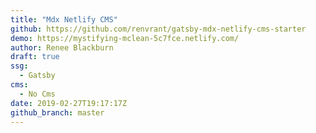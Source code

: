 ```yaml
---
title: "Mdx Netlify CMS"
github: https://github.com/renvrant/gatsby-mdx-netlify-cms-starter
demo: https://mystifying-mclean-5c7fce.netlify.com/
author: Renee Blackburn
draft: true
ssg:
  - Gatsby
cms:
  - No Cms
date: 2019-02-27T19:17:17Z
github_branch: master
---
```

